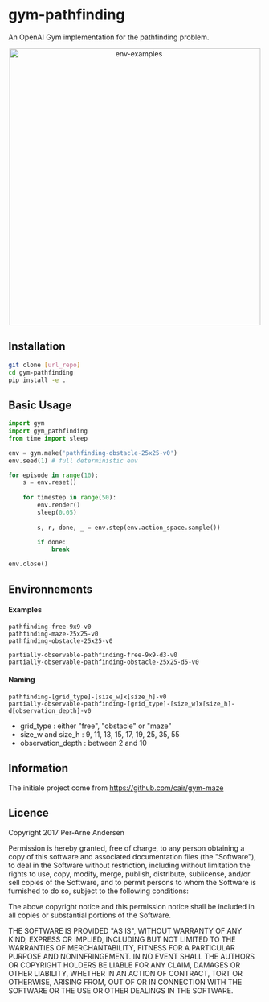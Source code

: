 # gym-pathfinding

An OpenAI Gym implementation for the pathfinding problem.

<p align="center">
   <img src="https://github.com/DidiBear/gym-pathfinding/blob/master/env_examples.png" alt="env-examples" width="500" height="550">
</p>

## Installation
```bash
git clone [url_repo]
cd gym-pathfinding
pip install -e .
```

## Basic Usage
```python
import gym
import gym_pathfinding
from time import sleep

env = gym.make('pathfinding-obstacle-25x25-v0')
env.seed(1) # full deterministic env

for episode in range(10):
    s = env.reset()
    
    for timestep in range(50):
        env.render()
        sleep(0.05)
        
        s, r, done, _ = env.step(env.action_space.sample())

        if done:
            break

env.close()
```

## Environnements

#### Examples

```
pathfinding-free-9x9-v0
pathfinding-maze-25x25-v0
pathfinding-obstacle-25x25-v0

partially-observable-pathfinding-free-9x9-d3-v0
partially-observable-pathfinding-obstacle-25x25-d5-v0
```

#### Naming
```
pathfinding-[grid_type]-[size_w]x[size_h]-v0 
partially-observable-pathfinding-[grid_type]-[size_w]x[size_h]-d[observation_depth]-v0
```

- grid_type : either "free", "obstacle" or "maze"
- size_w and size_h : 9, 11, 13, 15, 17, 19, 25, 35, 55
- observation_depth : between 2 and 10

## Information
The initiale project come from https://github.com/cair/gym-maze

## Licence
Copyright 2017 Per-Arne Andersen

Permission is hereby granted, free of charge, to any person obtaining a copy of this software and associated documentation files (the "Software"), to deal in the Software without restriction, including without limitation the rights to use, copy, modify, merge, publish, distribute, sublicense, and/or sell copies of the Software, and to permit persons to whom the Software is furnished to do so, subject to the following conditions:

The above copyright notice and this permission notice shall be included in all copies or substantial portions of the Software.

THE SOFTWARE IS PROVIDED "AS IS", WITHOUT WARRANTY OF ANY KIND, EXPRESS OR IMPLIED, INCLUDING BUT NOT LIMITED TO THE WARRANTIES OF MERCHANTABILITY, FITNESS FOR A PARTICULAR PURPOSE AND NONINFRINGEMENT. IN NO EVENT SHALL THE AUTHORS OR COPYRIGHT HOLDERS BE LIABLE FOR ANY CLAIM, DAMAGES OR OTHER LIABILITY, WHETHER IN AN ACTION OF CONTRACT, TORT OR OTHERWISE, ARISING FROM, OUT OF OR IN CONNECTION WITH THE SOFTWARE OR THE USE OR OTHER DEALINGS IN THE SOFTWARE.
